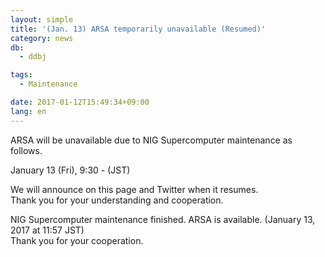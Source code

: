 ```yaml
---
layout: simple
title: '(Jan. 13) ARSA temporarily unavailable (Resumed)'
category: news
db:
  - ddbj

tags:
  - Maintenance

date: 2017-01-12T15:49:34+09:00
lang: en
---
```


<p>ARSA will be unavailable due to NIG Supercomputer maintenance as follows.</p>

<p>January 13 (Fri), 9:30 - (JST)</span></p>

<p>We will announce on this page and Twitter when it resumes.<br>Thank you for your understanding and cooperation.</p>

<p><span class="red">NIG Supercomputer maintenance finished. ARSA is available. (January 13, 2017 at 11:57 JST)<br>Thank you for your cooperation.</span></p>

